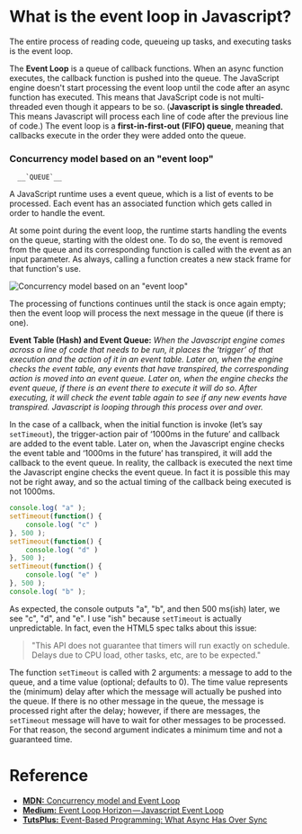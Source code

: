 # What is the event loop in Javascript?

The entire process of reading code, queueing up tasks, and executing tasks is the event loop.

The __Event Loop__ is a queue of callback functions. When an async function executes, the callback function is pushed into the queue. 
The JavaScript engine doesn't start processing the event loop until the code after an async function has executed. 
This means that JavaScript code is not multi-threaded even though it appears to be so. 
(__Javascript is single threaded.__ This means Javascript will process each line of code after the previous line of code.)
The event loop is a __first-in-first-out (FIFO) queue__, meaning that callbacks execute in the order they were added onto the queue.

### Concurrency model based on an "event loop"

      __`QUEUE`__

A JavaScript runtime uses a event queue, which is a list of events to be processed. 
Each event has an associated function which gets called in order to handle the event.

At some point during the event loop, the runtime starts handling the events on the queue, starting with the oldest one. 
To do so, the event is removed from the queue and its corresponding function is called with the event as an input parameter. 
As always, calling a function creates a new stack frame for that function's use.

![Concurrency model based on an "event loop"](https://developer.mozilla.org/files/4617/default.svg)

The processing of functions continues until the stack is once again empty; then the event loop will process the next message in the queue (if there is one).

__Event Table (Hash) and Event Queue:__ _When the Javascript engine comes across a line of code that needs to be run, it places the ‘trigger’ of that execution and the action of it in an event table. Later on, when the engine checks the event table, any events that have transpired, the corresponding action is moved into an event queue. 
Later on, when the engine checks the event queue, if there is an event there to execute it will do so. After executing, it will check the event table again to see if any new events have transpired. Javascript is looping through this process over and over._

In the case of a callback, when the initial function is invoke (let’s say ``setTimeout``), the trigger-action pair of ‘1000ms in the future’ and callback are added to the event table. Later on, when the Javascript engine checks the event table and ‘1000ms in the future’ has transpired, it will add the callback to the event queue.
In reality, the callback is executed the next time the Javascript engine checks the event queue. In fact it is possible this may not be right away, and so the actual timing of the callback being executed is not 1000ms.

```javascript
console.log( "a" );
setTimeout(function() {
    console.log( "c" )
}, 500 );
setTimeout(function() {
    console.log( "d" )
}, 500 );
setTimeout(function() {
    console.log( "e" )
}, 500 );
console.log( "b" );
```

As expected, the console outputs "a", "b", and then 500 ms(ish) later, we see "c", "d", and "e". I use "ish" because ``setTimeout`` is actually unpredictable. In fact, even the HTML5 spec talks about this issue:

> "This API does not guarantee that timers will run exactly on schedule. Delays due to CPU load, other tasks, etc, are to be expected."

The function ``setTimeout`` is called with 2 arguments: a message to add to the queue, and a time value (optional; defaults to 0). The time value represents the (minimum) delay after which the message will actually be pushed into the queue. If there is no other message in the queue, the message is processed right after the delay; however, if there are messages, the ``setTimeout`` message will have to wait for other messages to be processed. For that reason, the second argument indicates a minimum time and not a guaranteed time.

# Reference
* [__MDN:__ Concurrency model and Event Loop](https://developer.mozilla.org/en-US/docs/Web/JavaScript/EventLoop)
* [__Medium:__ Event Loop Horizon — Javascript Event Loop](https://abc.danch.me/event-loop-horizon-javascript-event-loop-637c1932985)
* [__TutsPlus:__ Event-Based Programming: What Async Has Over Sync](https://code.tutsplus.com/tutorials/event-based-programming-what-async-has-over-sync--net-30027)
